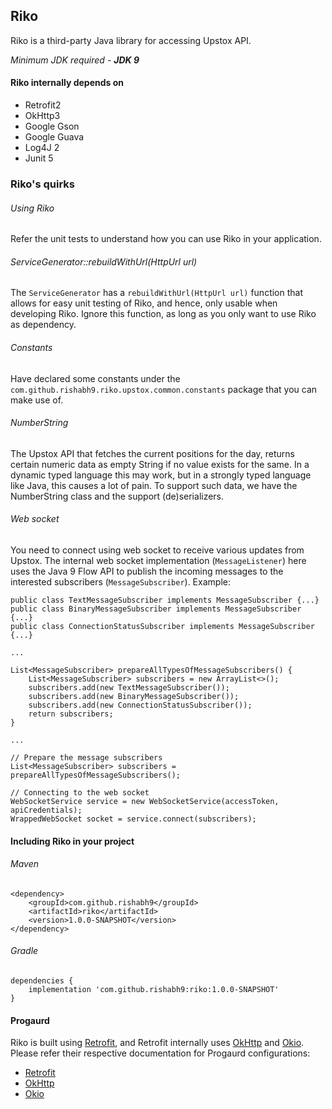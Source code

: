 ## Riko

Riko is a third-party Java library for accessing Upstox API.

*Minimum JDK required - __JDK 9__*

#### Riko internally depends on

- Retrofit2
- OkHttp3
- Google Gson
- Google Guava
- Log4J 2
- Junit 5

### Riko's quirks

###### Using Riko

Refer the unit tests to understand how you can use Riko in your application.

###### ServiceGenerator::rebuildWithUrl(HttpUrl url)

The `ServiceGenerator` has a `rebuildWithUrl(HttpUrl url)` function that allows for easy unit testing of Riko, 
and hence, only usable when developing Riko. Ignore this function, as long as you only want to use Riko as dependency.

###### Constants

Have declared some constants under the `com.github.rishabh9.riko.upstox.common.constants` package that you can make use
 of.

###### NumberString

The Upstox API that fetches the current positions for the day, returns certain numeric data as empty String if no value
exists for the same. In a dynamic typed language this may work, but in a strongly typed language like Java, this causes 
a lot of pain. To support such data, we have the NumberString class and the support (de)serializers.

###### Web socket

You need to connect using web socket to receive various updates from Upstox. The internal web socket implementation 
(`MessageListener`) here uses the Java 9 Flow API to publish the incoming messages to the interested 
subscribers (`MessageSubscriber`). Example:

    public class TextMessageSubscriber implements MessageSubscriber {...}
    public class BinaryMessageSubscriber implements MessageSubscriber {...}
    public class ConnectionStatusSubscriber implements MessageSubscriber {...}
    
    ...

    List<MessageSubscriber> prepareAllTypesOfMessageSubscribers() {
        List<MessageSubscriber> subscribers = new ArrayList<>();
        subscribers.add(new TextMessageSubscriber());
        subscribers.add(new BinaryMessageSubscriber());
        subscribers.add(new ConnectionStatusSubscriber());
        return subscribers;
    }
    
    ...
    
    // Prepare the message subscribers
    List<MessageSubscriber> subscribers = prepareAllTypesOfMessageSubscribers();
    
    // Connecting to the web socket
    WebSocketService service = new WebSocketService(accessToken, apiCredentials);
    WrappedWebSocket socket = service.connect(subscribers);

#### Including Riko in your project

###### Maven

    <dependency>
        <groupId>com.github.rishabh9</groupId>
        <artifactId>riko</artifactId>
        <version>1.0.0-SNAPSHOT</version>
    </dependency>

###### Gradle

    dependencies {
        implementation 'com.github.rishabh9:riko:1.0.0-SNAPSHOT'
    }

#### Progaurd

Riko is built using [Retrofit](http://square.github.io/retrofit/), 
and Retrofit internally uses [OkHttp](https://github.com/square/okhttp) 
and [Okio](https://github.com/square/okio).
Please refer their respective documentation for Progaurd configurations:

- [Retrofit](https://github.com/square/retrofit#proguard)
- [OkHttp](https://github.com/square/okhttp#proguard)
- [Okio](https://github.com/square/okio#proguard)
